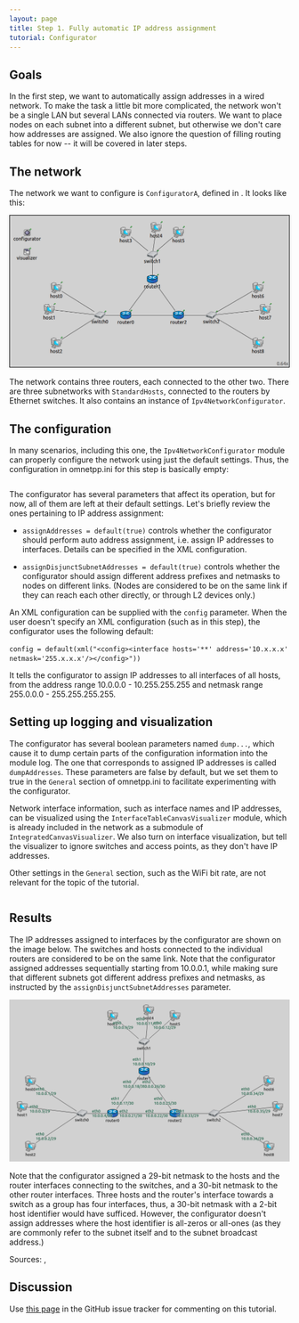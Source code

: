 ```yaml
---
layout: page
title: Step 1. Fully automatic IP address assignment
tutorial: Configurator
---
```


## Goals

In the first step, we want to automatically assign addresses in a wired network.
To make the task a little bit more complicated, the network won't be a single LAN
but several LANs connected via routers. We want to place nodes on each subnet
into a different subnet, but otherwise we don't care how addresses are assigned.
We also ignore the question of filling routing tables for now -- it will be
covered in later steps.

## The network

The network we want to configure is `ConfiguratorA`, defined in
<a srcfile="../configurator/ConfiguratorA.ned"/>. It looks like this:

<img class="screen" src="step1network.png">

The network contains three routers, each connected to the other two. There
are three subnetworks with `StandardHosts`, connected to the routers by Ethernet
switches. It also contains an instance of `Ipv4NetworkConfigurator`.

## The configuration

In many scenarios, including this one, the `Ipv4NetworkConfigurator`
module can properly configure the network using just the default settings. 
Thus, the configuration in omnetpp.ini for this step is basically empty:

<p><pre class="snippet" src="../configurator/omnetpp.ini" from="Step1" until="####" comment="#!"></pre></p>

The configurator has several parameters that affect its operation, but for now,
all of them are left at their default settings. Let's briefly review the ones
pertaining to IP address assignment:

- `assignAddresses = default(true)` controls whether the configurator should
  perform auto address assignment, i.e. assign IP addresses to interfaces.
  Details can be specified in the XML configuration.

- `assignDisjunctSubnetAddresses = default(true)` controls whether the configurator
  should assign different address prefixes and netmasks to nodes on different links.
  (Nodes are considered to be on the same link if they can reach each other directly,
  or through L2 devices only.)

An XML configuration can be supplied with the `config` parameter. When the user doesn't
specify an XML configuration (such as in this step), the configurator uses the
following default:

`config = default(xml("<config><interface hosts='**' address='10.x.x.x' netmask='255.x.x.x'/></config>"))`

It tells the configurator to assign IP addresses to all interfaces of all hosts,
from the address range 10.0.0.0 - 10.255.255.255 and netmask range 255.0.0.0 - 255.255.255.255.


## Setting up logging and visualization

The configurator has several boolean parameters named `dump...`, which cause
it to dump certain parts of the configuration information into the module log.
The one that corresponds to assigned IP addresses is called `dumpAddresses`.
These parameters are false by default, but we set them to true in the
`General` section of omnetpp.ini to facilitate experimenting with
the configurator.

Network interface information, such as interface names and IP addresses,
can be visualized using the `InterfaceTableCanvasVisualizer` module, which
is already included in the network as a submodule of `IntegratedCanvasVisualizer`.
We also turn on interface visualization, but tell the visualizer to ignore
switches and access points, as they don't have IP addresses.

Other settings in the `General` section, such as the WiFi bit rate,
are not relevant for the topic of the tutorial.

<p><pre class="snippet" src="../configurator/omnetpp.ini" from="General" until="####"></pre></p>


## Results

The IP addresses assigned to interfaces by the configurator are shown on the image below.
The switches and hosts connected to the individual routers are considered to be on the same link.
Note that the configurator assigned addresses sequentially starting from 10.0.0.1,
while making sure that different subnets got different address prefixes and netmasks,
as instructed by the `assignDisjunctSubnetAddresses` parameter.

<img class="screen" src="step1addresses.png">

Note that the configurator assigned a 29-bit netmask to the hosts and the router
interfaces connecting to the switches, and a 30-bit netmask to the other router interfaces.
Three hosts and the router's interface towards a switch as a group has four interfaces,
thus, a 30-bit netmask with a 2-bit host identifier would have sufficed. However,
the configurator doesn't assign addresses where the host identifier is all-zeros
or all-ones (as they are commonly refer to the subnet itself and to the subnet
broadcast address.)

Sources: <a srcfile="../configurator/omnetpp.ini"/>, <a srcfile="../configurator/ConfiguratorA.ned"/>

## Discussion

Use <a href="https://github.com/inet-framework/inet-tutorials/issues/2" target="_blank">this page</a>
in the GitHub issue tracker for commenting on this tutorial.
